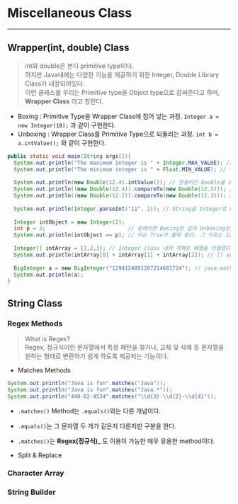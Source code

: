 # Miscellaneous Class
---
## Wrapper(int, double) Class
> int와 double은 본디 primitive type이다.  
> 하지만 Java내에는 다양한 기능을 제공하기 위한 Integer, Double Library Class가 내장되어있다.  
> 이런 클래스를 우리는 Primitive type을 Object type으로 감싸준다고 하며, __Wrapper Class__ 라고 칭한다.  

- Boxing : Primitive Type을 Wrapper Class에 집어 넣는 과정. ```Integer a = new Integer(10);``` 과 같이 구현한다.
- Unboxing : Wrapper Class를 Primitive Type으로 되돌리는 과정. ```int b = a.intValue();``` 와 같이 구현한다.  

```java
public static void main(String args[]){
  System.out.println("The maximum integer is " + Integer.MAX_VALUE); // int의 최대값이 출력된다.
  System.out.println("The minimum integer is " + Float.MIN_VALUE); // float의 최소값이 출력된다.
  
  System.out.println(new Double(12.4).intValue()); // 만들어진 Double을 int로 바꿔주는 typecasting method이다.
  System.out.println((new Double(12.4)).compareTo(new Double(12.3))); // Object > arguments의 경우 1 반환
  System.out.println((new Double(12.2)).compareTo(new Double(12.3))); // Object < arguments의 경우 -1 반환, 같으면 0을 반환한다.
  
  System.out.println(Integer.parseInt("11", 2)); // String을 Integer로 Parsing 해주는 method이다. 옆의 예제는 11을 2진수로 parsing, 즉 3이 출력된다.
  
  Integer intObject = new Integer(2); 
  int p = 2;                          // 원래라면 Boxing된 값과 Unboxing된 값의 연산은 불가능해야 하지만,
  System.out.println(intObject == p); // 이는 True가 출력 된다. 그 이유는 Java는 Auto-Unboxing을 제공하기 때문이다.
  
  Integer[] intArray = {1,2,3}; // Integer class 내의 객체로 배열을 만들었다.
  System.out.println(intArray[0] + intArray[1] + intArray[2]); // [] operator로 참조한 intArray의 return 값은 int이므로 산술연산이 가능하다.
  
  BigInteger a = new BigInteger("1294124891287214681724"); // java.math.* Library를 import하면 BigInteger Class가 사용이 가능하다. 이는 int의 MAXVALUE보다 큰 값을 저장할 수 있다.
  System.out.println(a);
}
```

## String Class
### Regex Methods
> What is Regex?  
> Regex, 정규식이란 문자열에서 특정 패턴을 찾거나, 교체 및 삭제 등 문자열을 원하는 형태로 변환하기 쉽게 하도록 제공되는 기능이다.  

- Matches Methods
```java
System.out.println("Java is fun".matches("Java"));
System.out.println("Java is fun".matches("Java.*"));
System.out.println("440-02-4534".matches("\\d{3}-\\d{2}-\\d{4}"));
```
  - ```.matches()``` Method는 ```.equals()```와는 다른 개념이다.
  - ```.equals()```는 그 문자열 두 개가 같은지 다른지만 구분을 한다.
  - ```.matches()```는 __Regex(정규식)___ 도 이용이 가능한 매우 유용한 method이다.

- Split & Replace

### Character Array
### String Builder
